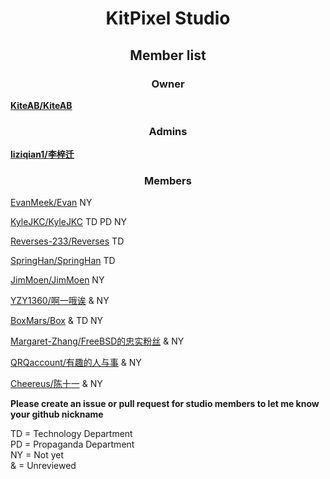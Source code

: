 # <center>KitPixel Studio</center>

## <center>Member list</center>

### <center>Owner</center>

[**KiteAB/KiteAB**](https://github.com/KiteAB)

### <center>Admins</center>

[**liziqian1/李梓迁**](https://github.com/liziqian1)

### <center>Members</center>

[EvanMeek/Evan](https://github.com/EvanMeek) NY

[KyleJKC/KyleJKC](https://github.com/KyleJKC) TD PD NY

[Reverses-233/Reverses](https://github.com/Reverses-233) TD

[SpringHan/SpringHan](https://github.com/SpringHan) TD

[JimMoen/JimMoen](https://github.com/JimMoen) NY

[YZY1360/啊一哦诶](https://github.com/YZY1360) & NY

[BoxMars/Box](https://github.com/BoxMars) & TD NY

[Margaret-Zhang/FreeBSD的忠实粉丝](https://github.com/Margaret-Zhang) & NY

[QRQaccount/有趣的人与事](https://github.com/QRQaccount) & NY

[Cheereus/陈十一](https://github.com/Cheereus) & NY

**Please create an issue or pull request for studio members to let me know your github nickname**

TD = Technology Department</br>
PD = Propaganda Department</br>
NY = Not yet</br>
&  = Unreviewed


